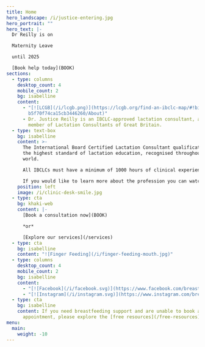 ```yaml
---
title: Home
hero_landscape: /i/justice-entering.jpg
hero_portrait: ""
hero_text: |-
  Dr Reilly is on 

  Maternity Leave 

  until 2025

  [Book help today](BOOK)
sections:
  - type: columns
    desktop_count: 4
    mobile_count: 2
    bg: isabelline
    content:
      - "[![LCGB](/i/lcgb.png)](https://lcgb.org/find-an-ibclc-map/#!biz/id/5fe\
        b5f70f74ca15cb3446260/About)"
      - Dr. Justice Reilly is an IBCLC-approved lactation consultant, and a
        member of Lactation Consultants of Great Britain.
  - type: text-box
    bg: isabelline
    content: >-
      The International Board Certified Lactation Consultant qualification is
      the highest standard of lactation education, recognised throughout the
      world.

      All IBCLCs must have a minimum of 1000 hours of clinical experience supporting breast/chestfeeding dyads in addition to an approved course of education, before passing the exam.

      If you would like to learn more about the profession you can watch [this video](https://www.youtube.com/watch?v=rFzGSyb3IjA).
    position: left
    image: /i/clinic-desk-smile.jpg
  - type: cta
    bg: khaki-web
    content: |-
      [Book a consultation now](BOOK)

      *or*

      [Explore our services](/services)
  - type: cta
    bg: isabelline
    content: "![Finger Feeding](/i/finger-feeding-mouth.jpg)"
  - type: columns
    desktop_count: 4
    mobile_count: 2
    bg: isabelline
    content:
      - "[![Facebook](/i/facebook.svg)](https://www.facebook.com/breastmed/)"
      - "[![Instagram](/i/instagram.svg)](https://www.instagram.com/breastmed/)"
  - type: cta
    bg: isabelline
    content: If you need breastfeeding support and are unable to book an
      appointment, please explore the [free resources](/free-resources) section.
menu:
  main:
    weight: -10
---
```

